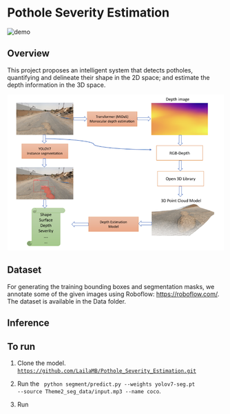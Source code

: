 # Pothole Severity Estimation

![demo](figure/scene01.gif)


## Overview
This project proposes an intelligent system that detects potholes, quantifying and delineate their shape in the 2D space; and estimate the depth information in the 3D space.

![system](figure/Theme_2_model.png)


## Dataset
For generating the training bounding boxes and segmentation masks, we annotate some of the  given images using Roboflow: https://roboflow.com/. The dataset is available in the Data folder.

## Inference


## To run

1. Clone the  model.
<code>https://github.com/LailaMB/Pothole_Severity_Estimation.git</code>

2. Run the <code> python segment/predict.py --weights yolov7-seg.pt --source Theme2_seg_data/input.mp3 --name coco</code>.
3. Run <code>  </code>
